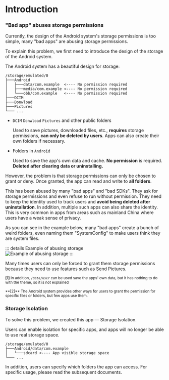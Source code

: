# Introduction

### "Bad app" abuses storage permissions

Currently, the design of the Android system's storage permissions is too simple, many "bad apps" are abusing storage permissions.

To explain this problem, we first need to introduce the design of the storage of the Android system.


The Android system has a beautiful design for storage:

```
/storage/emulated/0
├───Android
│   ├───data/com.example  <---- No permission required
│   ├───media/com.example <---- No permission required
│   └───obb/com.example   <---- No permission required
├───DCIM
├───Donwload
├───Pictures
└─── ...
```

* `DCIM` `Donwload` `Pictures` and other public folders
   
  Used to save pictures, downloaded files, etc., **requires** storage permissions, **can only be deleted by users**. Apps can also create their own folders if necessary.

* Folders in `Android`

  Used to save the app's own data and cache. **No permission** is required. **Deleted after clearing data or uninstalling.**

However, the problem is that storage permissions can only be chosen to grant or deny. Once granted, the app can read and write to **all folders**.

This has been abused by many "bad apps" and "bad SDKs". They ask for storage permissions and even refuse to run without permission. They need to keep the identity used to track users and **avoid being deleted after uninstallation**. In addition, multiple such apps can also share the identity. This is very common in apps from areas such as mainland China where users have a weak sense of privacy.

As you can see in the example below, many "bad apps" create a bunch of weird folders, even naming them "SystemConfig" to make users think they are system files.

::: details Example of abusing storage
<br>
<img :src="$withBase('/images/chaos_storage.png')" alt="Example of abusing storage">
:::

Many times users can only be forced to grant them storage permissions because they need to use features such as Send Pictures.

<sub> **[1]** In addition, `/data/user` can be used save the apps' own data, but it has nothing to do with the theme, so it is not explained</sub>
<p><sub> **[2]** The Android system provides other ways for users to grant the permission for specific files or folders, but few apps use them.</sub>

### Storage Isolation

To solve this problem, we created this app — Storage Isolation.

Users can enable isolation for specific apps, and apps will no longer be able to use real storage space.

```
/storage/emulated/0
├───Android/data/com.example
│   └───sdcard <---- App visible storage space
└─── ...
```

In addition, users can specify which folders the app can access. For specific usage, please read the subsequent documents.